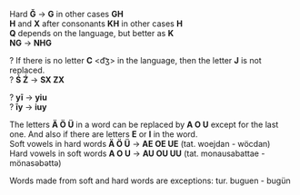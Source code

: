 Hard **Ğ** -> **G** in other cases **GH**  
**H** and **X** after consonants **KH** in other cases **H**  
**Q** depends on the language, but better as **K**  
**NG** -> **NHG**  

? If there is no letter **C** <d͡ʒ> in the language, then the letter **J** is not replaced.  
? **Ś Ź** -> **SX ZX**

? **yī** -> **yiu**  
? **īy** -> **iuy**

The letters **Ä Ö Ü** in a word can be replaced by **A O U** except for the last one. And also if there are letters **E** or **I** in the word.  
Soft vowels in hard words  **Ä Ö Ü** -> **AE OE UE** (tat. woejdan - wöcdan)  
Hard vowels in soft words  **A O U** -> **AU OU UU** (tat. monausabattae - mönasəbəttə)  

Words made from soft and hard words are exceptions: tur. buguen - bugün

